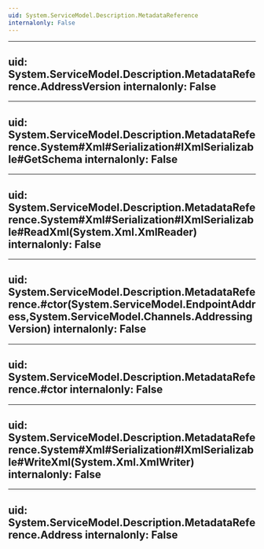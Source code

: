 ```yaml
---
uid: System.ServiceModel.Description.MetadataReference
internalonly: False
---
```


---
uid: System.ServiceModel.Description.MetadataReference.AddressVersion
internalonly: False
---

---
uid: System.ServiceModel.Description.MetadataReference.System#Xml#Serialization#IXmlSerializable#GetSchema
internalonly: False
---

---
uid: System.ServiceModel.Description.MetadataReference.System#Xml#Serialization#IXmlSerializable#ReadXml(System.Xml.XmlReader)
internalonly: False
---

---
uid: System.ServiceModel.Description.MetadataReference.#ctor(System.ServiceModel.EndpointAddress,System.ServiceModel.Channels.AddressingVersion)
internalonly: False
---

---
uid: System.ServiceModel.Description.MetadataReference.#ctor
internalonly: False
---

---
uid: System.ServiceModel.Description.MetadataReference.System#Xml#Serialization#IXmlSerializable#WriteXml(System.Xml.XmlWriter)
internalonly: False
---

---
uid: System.ServiceModel.Description.MetadataReference.Address
internalonly: False
---
